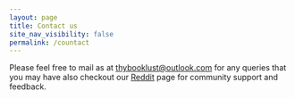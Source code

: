```yaml
---
layout: page
title: Contact us
site_nav_visibility: false
permalink: /countact
---
```

Please feel free to mail as at [thybooklust@outlook.com](mailto:thybooklust@outlook.com) for any queries that you may have also checkout our [Reddit](https://reddit.com/r/thybooklust) page for community support and feedback.
